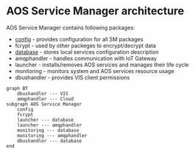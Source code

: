 # AOS Service Manager architecture

AOS Service Manager contains following packages:
* [config](doc/config.md) - provides configuration for all SM packages
* fcrypt - used by other packeges to encrypt/decrypt data
* [database](doc/database.md) - stores local services configuration
description
* amqphandler - handles communication with IoT Gateway
* launcher - installs/removes AOS services and manages their life cycle
* monitoring - monitors system and AOS services resource usage
* dbushandler - provides VIS client permissions

```mermaid
graph BT
    dbushandler --- VIS
    amqphandler --- Cloud
subgraph AOS Service Manager
    config
    fcrypt
    launcher --- database
    launcher --- amqphandler
    monitoring --- database
    monitoring --- amqphandler
    dbushandler --- database
end
```
